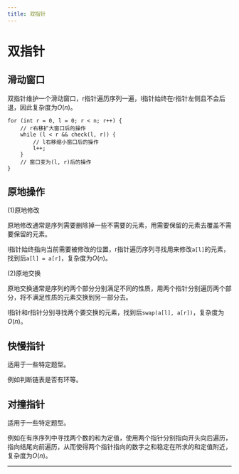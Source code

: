 ```yaml
---
title: 双指针
---
```


# 双指针

<script type="text/javascript" src="/include/head.js"></script>

## 滑动窗口

双指针维护一个滑动窗口，r指针遍历序列一遍，l指针始终在r指针左侧且不会后退，因此复杂度为$O(n)$。

```
for (int r = 0, l = 0; r < n; r++) {
    // r右移扩大窗口后的操作
    while (l < r && check(l, r)) {
        // l右移缩小窗口后的操作
        l++;
    }
    // 窗口变为(l, r)后的操作
}
```

## 原地操作

(1)原地修改

原地修改通常是序列需要删除掉一些不需要的元素，用需要保留的元素去覆盖不需要保留的元素。

l指针始终指向当前需要被修改的位置，r指针遍历序列寻找用来修改`a[l]`的元素，找到后`a[l] = a[r]`，复杂度为$O(n)$。

(2)原地交换

原地交换通常是序列的两个部分分别满足不同的性质，用两个指针分别遍历两个部分，将不满足性质的元素交换到另一部分去。

l指针和r指针分别寻找两个要交换的元素，找到后`swap(a[l], a[r])`，复杂度为$O(n)$。

## 快慢指针

适用于一些特定题型。

例如判断链表是否有环等。

## 对撞指针

适用于一些特定题型。

例如在有序序列中寻找两个数的和为定值，使用两个指针分别指向开头向后遍历，指向结尾向前遍历，从而使得两个指针指向的数字之和稳定在所求的和定值附近，复杂度为$O(n)$。

---

<script type="text/javascript" src="/include/tail.js"></script>
